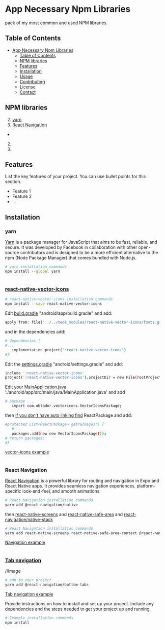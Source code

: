 # App Necessary Npm Libraries

pack of my most common and used NPM libraries.

## Table of Contents

- [App Necessary Npm Libraries](#App-Necessary-Npm-Libraries)
  - [Table of Contents](#table-of-contents)
  - [NPM libraries](#NPM-libraries)
  - [Features](#features)
  - [Installation](#installation)
  - [Usage](#usage)
  - [Contributing](#contributing)
  - [License](#license)
  - [Contact](#contact)

## NPM libraries

2. [yarn](#yarn)
1. [React Navigation](#React_Navigation)
-
2.
3.

## Features

List the key features of your project. You can use bullet points for this section.

- Feature 1
- Feature 2
- ...

## Installation

### yarn
[Yarn](https://classic.yarnpkg.com/lang/en/docs/install/#windows-stable) is a package manager for JavaScript that aims to be fast, reliable, and secure. It was developed by Facebook in collaboration with other open-source contributors and is designed to be a more efficient alternative to the npm (Node Package Manager) that comes bundled with Node.js.

```bash
# yarn installation commands
npm install --global yarn
```
#

### [react-native-vector-icons](https://github.com/oblador/react-native-vector-icons)

```bash
# react-native-vector-icons installation commands
npm install --save react-native-vector-icons
```
Edit [build.gradle](./android/app/build.gradle) "android/app/build.gradle" and add:

```bash
apply from: file("../../node_modules/react-native-vector-icons/fonts.gradle")
```
and in the dependencies add:

```bash
# dependencies {
#...
   implementation project(':react-native-vector-icons')
#}
```

Edit the [settings.gradle](./android/settings.gradle) "android/settings.gradle" and add:

```bash
include ':react-native-vector-icons'
project(':react-native-vector-icons').projectDir = new File(rootProject.projectDir, '../node_modules/react-native-vector-icons/android')
```

Edit your [MainApplication.java](./android/app/src/main/java/) './android/app/src/main/java/MainApplication.java' and add 

```bash
# package ...
   import com.oblador.vectoricons.VectorIconsPackage;
```
then [if you don't have auto linking find]() ReactPackage and add: 
```bash
#protected List<ReactPackage> getPackages() {
   #...
   packages.add(new new VectorIconsPackage());
# return packages;
#}
```
[vector-icons example](./src/VectorIcons.js)

#

### React Navigation
[React Navigation](https://reactnavigation.org/) is a powerful library for routing and navigation in Expo and React Native apps. It provides seamless navigation experiences, platform-specific look-and-feel, and smooth animations.

```bash
# React Navigation installation commands
yarn add @react-navigation/native
```
then [react-native-screens](https://github.com/software-mansion/react-native-screens) and [react-native-safe-area](https://github.com/th3rdwave/react-native-safe-area-context) and [react-navigation/native-stack](https://github.com/react-navigation/react-navigation/tree/main/packages/native-stack)

```bash
# React Navigation installation commands
yarn add react-native-screens react-native-safe-area-context @react-navigation/native-stack
```
[Navigation example](./src/Navigation.js)

#

### [Tab navigation](https://reactnavigation.org/docs/tab-based-navigation/)

//image
```bash
# add to your project
yarn add @react-navigation/bottom-tabs
```
[Tab navigation example](./src/TabNavigation.js)



Provide instructions on how to install and set up your project. Include any dependencies and the steps needed to get your project up and running.

```bash
# Example installation commands
npm install
```